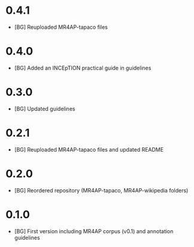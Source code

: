 # 0.4.1
* [BG] Reuploaded MR4AP-tapaco files

# 0.4.0
* [BG] Added an INCEpTION practical guide in guidelines

# 0.3.0
* [BG] Updated guidelines

# 0.2.1
* [BG] Reuploaded MR4AP-tapaco files and updated README

# 0.2.0
* [BG] Reordered repository (MR4AP-tapaco, MR4AP-wikipedia folders)

# 0.1.0
* [BG] First version including MR4AP corpus (v0.1) and annotation guidelines